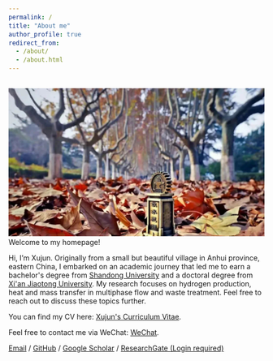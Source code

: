 ```yaml
---
permalink: /
title: "About me"
author_profile: true
redirect_from: 
  - /about/
  - /about.html
---
```

<br/><img src='/images/Chinese parasol tree.png'>
Welcome to my homepage!

Hi, I’m Xujun. Originally from a small but beautiful village in Anhui province, eastern China, I embarked on an academic journey that led me to earn a bachelor's degree from [Shandong University](https://www.en.sdu.edu.cn/) and a doctoral degree from [Xi'an Jiaotong University](http://en.xjtu.edu.cn). 
My research focuses on hydrogen production, heat and mass transfer in multiphase flow and waste treatment. Feel free to reach out to discuss these topics further.

You can find my CV here: [Xujun's Curriculum Vitae](../assets/Curriculum_Vitae.pdf). 

Feel free to contact me via WeChat: [WeChat](../assets/WeChat.pdf). 

 [Email](mailto:xujun_li@163.com) / [GitHub](https://github.com/Xujun-XJTU) /  [Google Scholar](https://scholar.google.com/citations?user=4RlP_ugAAAAJ&hl=en) / [ResearchGate (Login required)](https://www.researchgate.net/profile/Xujun_Li2)
                    
